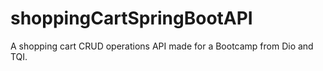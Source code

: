 # shoppingCartSpringBootAPI
A shopping cart CRUD operations API made for a Bootcamp from Dio and TQI.
